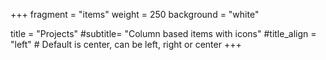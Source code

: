 +++
fragment = "items"
weight = 250
background = "white"

title = "Projects"
#subtitle= "Column based items with icons"
#title_align = "left" # Default is center, can be left, right or center
+++
